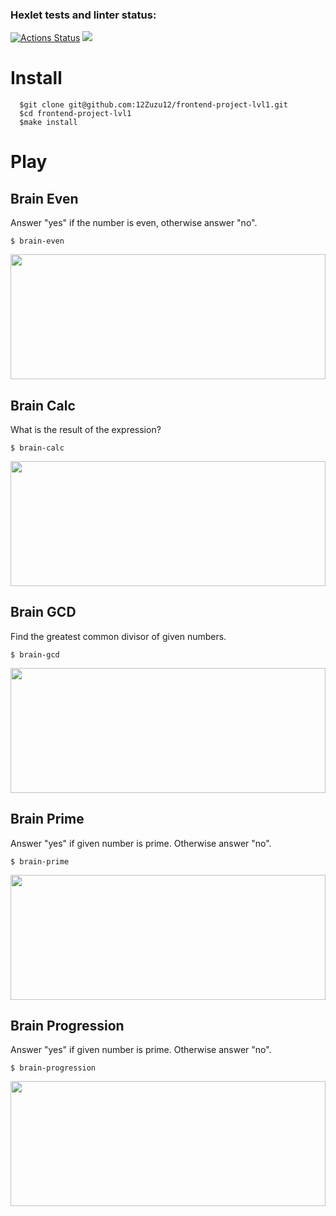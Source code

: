 ### Hexlet tests and linter status:
[![Actions Status](https://github.com/12Zuzu12/frontend-project-lvl1/workflows/hexlet-check/badge.svg)](https://github.com/12Zuzu12/frontend-project-lvl1/actions)
<a href="https://codeclimate.com/github/12Zuzu12/frontend-project-lvl1/maintainability"><img src="https://api.codeclimate.com/v1/badges/bd158f70ba1242e95c3a/maintainability" /></a>
# Install
```
  $git clone git@github.com:12Zuzu12/frontend-project-lvl1.git
  $cd frontend-project-lvl1
  $make install
```
<h1>Play</h1>
<h2>Brain Even</h2>
<p>Answer "yes" if the number is even, otherwise answer "no".</p>

```
$ brain-even
```
<a href = "https://asciinema.org/a/XtYOOmRTiBZSEtdWK19OxC68p"  target="_blank" ><img src = "https://asciinema.org/a/XtYOOmRTiBZSEtdWK19OxC68p.svg" width=100%  height=200px></a>

<h2>Brain Calc</h2>
<p>What is the result of the expression?</p>

```
$ brain-calc
```
<a href = "https://asciinema.org/a/oeTkCTyzCOQfLHGz9vMVv67wV"  target="_blank" ><img src = "https://asciinema.org/a/oeTkCTyzCOQfLHGz9vMVv67wV.svg" width=100%  height=200px></a>

<h2>Brain GCD</h2>
<p>Find the greatest common divisor of given numbers.</p>

```
$ brain-gcd
```
<a href = "https://asciinema.org/a/DWBqT1fubOyTLNKTiZbfjcNTw"  target="_blank" ><img src = "https://asciinema.org/a/DWBqT1fubOyTLNKTiZbfjcNTw.svg" width=100%  height=200px></a>

<h2>Brain Prime</h2>
<p>Answer "yes" if given number is prime. Otherwise answer "no".</p>

```
$ brain-prime
```
<a href = "https://asciinema.org/a/3k5HVZkeeCq6JFrEbKgFSOLE1"  target="_blank" ><img src = "https://asciinema.org/a/3k5HVZkeeCq6JFrEbKgFSOLE1.svg" width=100%  height=200px></a>

<h2>Brain Progression</h2>
<p>Answer "yes" if given number is prime. Otherwise answer "no".</p>

```
$ brain-progression
```
<a href = "https://asciinema.org/a/CEOimwvovlTkK35qOfWRv1LYB"  target="_blank" ><img src = "https://asciinema.org/a/CEOimwvovlTkK35qOfWRv1LYB.svg" width=100%  height=200px></a>




